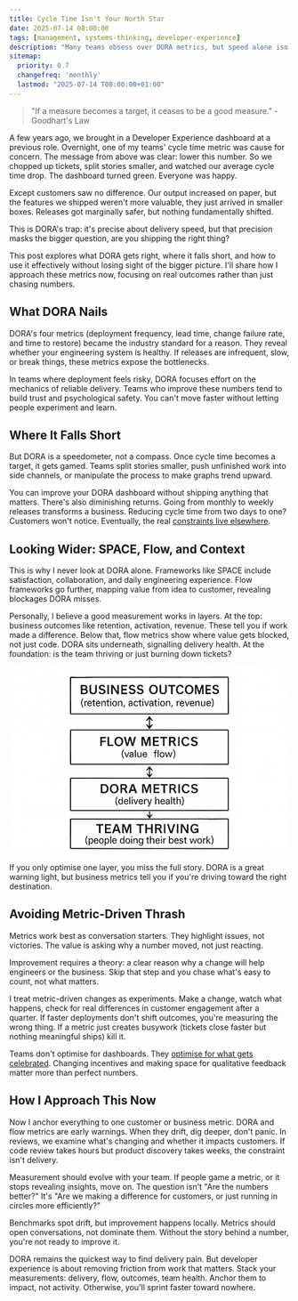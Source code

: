 ```yaml
---
title: Cycle Time Isn't Your North Star
date: 2025-07-14 08:00:00
tags: [management, systems-thinking, developer-experience]
description: "Many teams obsess over DORA metrics, but speed alone isn't a strategy. This post explores why these metrics are useful signals, not your true north and how to anchor measurement in real outcomes, not just dashboards."
sitemap:
  priority: 0.7
  changefreq: 'monthly'
  lastmod: "2025-07-14 T08:00:00+01:00"
---
```


> "If a measure becomes a target, it ceases to be a good measure." - Goodhart's Law

A few years ago, we brought in a Developer Experience dashboard at a previous role. Overnight, one of my teams' cycle time metric was cause for concern. The message from above was clear: lower this number. So we chopped up tickets, split stories smaller, and watched our average cycle time drop. The dashboard turned green. Everyone was happy.

Except customers saw no difference. Our output increased on paper, but the features we shipped weren't more valuable, they just arrived in smaller boxes. Releases got marginally safer, but nothing fundamentally shifted.

This is DORA's trap: it's precise about delivery speed, but that precision masks the bigger question, are you shipping the right thing?

This post explores what DORA gets right, where it falls short, and how to use it effectively without losing sight of the bigger picture. I'll share how I approach these metrics now, focusing on real outcomes rather than just chasing numbers.

## What DORA Nails

DORA's four metrics (deployment frequency, lead time, change failure rate, and time to restore) became the industry standard for a reason. They reveal whether your engineering system is healthy. If releases are infrequent, slow, or break things, these metrics expose the bottlenecks.

In teams where deployment feels risky, DORA focuses effort on the mechanics of reliable delivery. Teams who improve these numbers tend to build trust and psychological safety. You can't move faster without letting people experiment and learn.

## Where It Falls Short

But DORA is a speedometer, not a compass. Once cycle time becomes a target, it gets gamed. Teams split stories smaller, push unfinished work into side channels, or manipulate the process to make graphs trend upward.

You can improve your DORA dashboard without shipping anything that matters. There's also diminishing returns. Going from monthly to weekly releases transforms a business. Reducing cycle time from two days to one? Customers won't notice. Eventually, the real [constraints live elsewhere](/optimising-teams-with-theory-of-constraints).

## Looking Wider: SPACE, Flow, and Context

This is why I never look at DORA alone. Frameworks like SPACE include satisfaction, collaboration, and daily engineering experience. Flow frameworks go further, mapping value from idea to customer, revealing blockages DORA misses.

Personally, I believe a good measurement works in layers. At the top: business outcomes like retention, activation, revenue. These tell you if work made a difference. Below that, flow metrics show where value gets blocked, not just code. DORA sits underneath, signalling delivery health. At the foundation: is the team thriving or just burning down tickets?

![A black-and-white diagram with four stacked boxes labeled: Business Outcomes, Flow Metrics, DORA Metrics, and Team Thriving. Double-headed vertical arrows connect each box, showing two-way influence between the layers](/assets/images/dora-flow-diagram.png)

If you only optimise one layer, you miss the full story. DORA is a great warning light, but business metrics tell you if you're driving toward the right destination.

## Avoiding Metric-Driven Thrash

Metrics work best as conversation starters. They highlight issues, not victories. The value is asking why a number moved, not just reacting.

Improvement requires a theory: a clear reason why a change will help engineers or the business. Skip that step and you chase what's easy to count, not what matters.

I treat metric-driven changes as experiments. Make a change, watch what happens, check for real differences in customer engagement after a quarter. If faster deployments don't shift outcomes, you're measuring the wrong thing. If a metric just creates busywork (tickets close faster but nothing meaningful ships) kill it.

Teams don't optimise for dashboards. They [optimise for what gets celebrated](/culture-follows-incentives). Changing incentives and making space for qualitative feedback matter more than perfect numbers.

## How I Approach This Now

Now I anchor everything to one customer or business metric. DORA and flow metrics are early warnings. When they drift, dig deeper, don't panic. In reviews, we examine what's changing and whether it impacts customers. If code review takes hours but product discovery takes weeks, the constraint isn't delivery.

Measurement should evolve with your team. If people game a metric, or it stops revealing insights, move on. The question isn't "Are the numbers better?" It's "Are we making a difference for customers, or just running in circles more efficiently?"

Benchmarks spot drift, but improvement happens locally. Metrics should open conversations, not dominate them. Without the story behind a number, you're not ready to improve it.

DORA remains the quickest way to find delivery pain. But developer experience is about removing friction from work that matters. Stack your measurements: delivery, flow, outcomes, team health. Anchor them to impact, not activity. Otherwise, you'll sprint faster toward nowhere.
